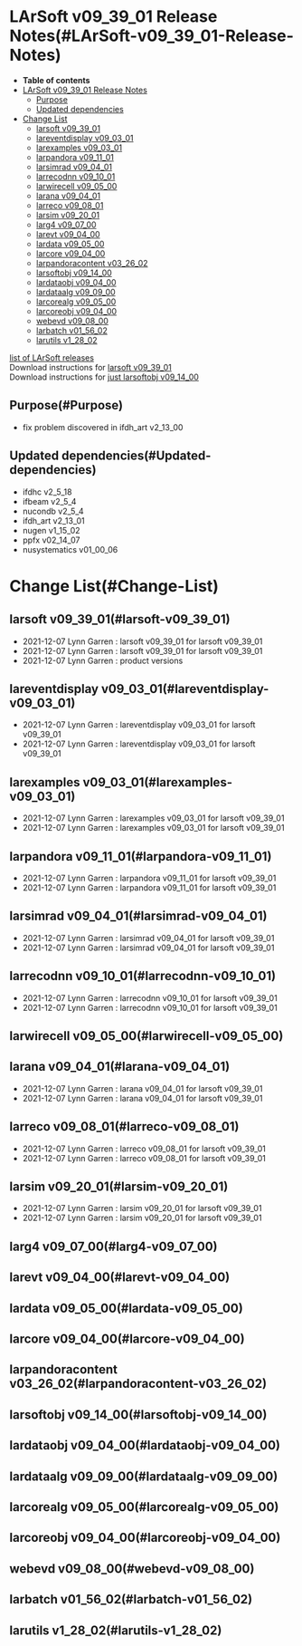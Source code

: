 LArSoft v09\_39\_01 Release Notes(#LArSoft-v09_39_01-Release-Notes)
======================================================================

-   **Table of contents**
-   [LArSoft v09\_39\_01 Release Notes](#LArSoft-v09_39_01-Release-Notes)
    -   [Purpose](#Purpose)
    -   [Updated dependencies](#Updated-dependencies)
-   [Change List](#Change-List)
    -   [larsoft v09\_39\_01](#larsoft-v09_39_01)
    -   [lareventdisplay v09\_03\_01](#lareventdisplay-v09_03_01)
    -   [larexamples v09\_03\_01](#larexamples-v09_03_01)
    -   [larpandora v09\_11\_01](#larpandora-v09_11_01)
    -   [larsimrad v09\_04\_01](#larsimrad-v09_04_01)
    -   [larrecodnn v09\_10\_01](#larrecodnn-v09_10_01)
    -   [larwirecell v09\_05\_00](#larwirecell-v09_05_00)
    -   [larana v09\_04\_01](#larana-v09_04_01)
    -   [larreco v09\_08\_01](#larreco-v09_08_01)
    -   [larsim v09\_20\_01](#larsim-v09_20_01)
    -   [larg4 v09\_07\_00](#larg4-v09_07_00)
    -   [larevt v09\_04\_00](#larevt-v09_04_00)
    -   [lardata v09\_05\_00](#lardata-v09_05_00)
    -   [larcore v09\_04\_00](#larcore-v09_04_00)
    -   [larpandoracontent v03\_26\_02](#larpandoracontent-v03_26_02)
    -   [larsoftobj v09\_14\_00](#larsoftobj-v09_14_00)
    -   [lardataobj v09\_04\_00](#lardataobj-v09_04_00)
    -   [lardataalg v09\_09\_00](#lardataalg-v09_09_00)
    -   [larcorealg v09\_05\_00](#larcorealg-v09_05_00)
    -   [larcoreobj v09\_04\_00](#larcoreobj-v09_04_00)
    -   [webevd v09\_08\_00](#webevd-v09_08_00)
    -   [larbatch v01\_56\_02](#larbatch-v01_56_02)
    -   [larutils v1\_28\_02](#larutils-v1_28_02)

[list of LArSoft releases](LArSoft_release_list)\
Download instructions for [larsoft v09\_39\_01](http://scisoft.fnal.gov/scisoft/bundles/larsoft/v09_39_01/larsoft-v09_39_01.html)\
Download instructions for [just larsoftobj v09\_14\_00](http://scisoft.fnal.gov/scisoft/bundles/larsoftobj/v09_14_00/larsoftobj-v09_14_00.html)

Purpose(#Purpose)
--------------------

-   fix problem discovered in ifdh\_art v2\_13\_00

Updated dependencies(#Updated-dependencies)
----------------------------------------------

-   ifdhc v2\_5\_18
-   ifbeam v2\_5\_4
-   nucondb v2\_5\_4
-   ifdh\_art v2\_13\_01
-   nugen v1\_15\_02
-   ppfx v02\_14\_07
-   nusystematics v01\_00\_06

Change List(#Change-List)
============================

larsoft v09\_39\_01(#larsoft-v09_39_01)
------------------------------------------

-   2021-12-07 Lynn Garren : larsoft v09\_39\_01 for larsoft v09\_39\_01
-   2021-12-07 Lynn Garren : larsoft v09\_39\_01 for larsoft v09\_39\_01
-   2021-12-07 Lynn Garren : product versions

lareventdisplay v09\_03\_01(#lareventdisplay-v09_03_01)
----------------------------------------------------------

-   2021-12-07 Lynn Garren : lareventdisplay v09\_03\_01 for larsoft v09\_39\_01
-   2021-12-07 Lynn Garren : lareventdisplay v09\_03\_01 for larsoft v09\_39\_01

larexamples v09\_03\_01(#larexamples-v09_03_01)
--------------------------------------------------

-   2021-12-07 Lynn Garren : larexamples v09\_03\_01 for larsoft v09\_39\_01
-   2021-12-07 Lynn Garren : larexamples v09\_03\_01 for larsoft v09\_39\_01

larpandora v09\_11\_01(#larpandora-v09_11_01)
------------------------------------------------

-   2021-12-07 Lynn Garren : larpandora v09\_11\_01 for larsoft v09\_39\_01
-   2021-12-07 Lynn Garren : larpandora v09\_11\_01 for larsoft v09\_39\_01

larsimrad v09\_04\_01(#larsimrad-v09_04_01)
----------------------------------------------

-   2021-12-07 Lynn Garren : larsimrad v09\_04\_01 for larsoft v09\_39\_01
-   2021-12-07 Lynn Garren : larsimrad v09\_04\_01 for larsoft v09\_39\_01

larrecodnn v09\_10\_01(#larrecodnn-v09_10_01)
------------------------------------------------

-   2021-12-07 Lynn Garren : larrecodnn v09\_10\_01 for larsoft v09\_39\_01
-   2021-12-07 Lynn Garren : larrecodnn v09\_10\_01 for larsoft v09\_39\_01

larwirecell v09\_05\_00(#larwirecell-v09_05_00)
--------------------------------------------------

larana v09\_04\_01(#larana-v09_04_01)
----------------------------------------

-   2021-12-07 Lynn Garren : larana v09\_04\_01 for larsoft v09\_39\_01
-   2021-12-07 Lynn Garren : larana v09\_04\_01 for larsoft v09\_39\_01

larreco v09\_08\_01(#larreco-v09_08_01)
------------------------------------------

-   2021-12-07 Lynn Garren : larreco v09\_08\_01 for larsoft v09\_39\_01
-   2021-12-07 Lynn Garren : larreco v09\_08\_01 for larsoft v09\_39\_01

larsim v09\_20\_01(#larsim-v09_20_01)
----------------------------------------

-   2021-12-07 Lynn Garren : larsim v09\_20\_01 for larsoft v09\_39\_01
-   2021-12-07 Lynn Garren : larsim v09\_20\_01 for larsoft v09\_39\_01

larg4 v09\_07\_00(#larg4-v09_07_00)
--------------------------------------

larevt v09\_04\_00(#larevt-v09_04_00)
----------------------------------------

lardata v09\_05\_00(#lardata-v09_05_00)
------------------------------------------

larcore v09\_04\_00(#larcore-v09_04_00)
------------------------------------------

larpandoracontent v03\_26\_02(#larpandoracontent-v03_26_02)
--------------------------------------------------------------

larsoftobj v09\_14\_00(#larsoftobj-v09_14_00)
------------------------------------------------

lardataobj v09\_04\_00(#lardataobj-v09_04_00)
------------------------------------------------

lardataalg v09\_09\_00(#lardataalg-v09_09_00)
------------------------------------------------

larcorealg v09\_05\_00(#larcorealg-v09_05_00)
------------------------------------------------

larcoreobj v09\_04\_00(#larcoreobj-v09_04_00)
------------------------------------------------

webevd v09\_08\_00(#webevd-v09_08_00)
----------------------------------------

larbatch v01\_56\_02(#larbatch-v01_56_02)
--------------------------------------------

larutils v1\_28\_02(#larutils-v1_28_02)
------------------------------------------
